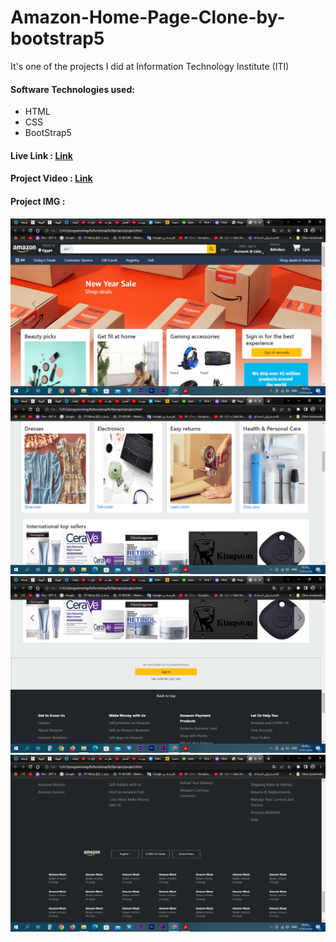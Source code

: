 # Amazon-Home-Page-Clone-by-bootstrap5

It's one of the projects I did at Information Technology Institute (ITI)

#### Software Technologies used:
- HTML
- CSS
- BootStrap5

#### Live Link : [Link](https://lnkd.in/d7xmcS4g)

#### Project Video : [Link](https://www.linkedin.com/posts/as-alaasamir_iti-html-css-activity-7058133833648418816-aYrq?utm_source=share&utm_medium=member_desktop)

#### Project IMG :
<img src="Screenshot (42).png">
<img src="Screenshot (43).png">
<img src="Screenshot (44).png">
<img src="Screenshot (45).png">


